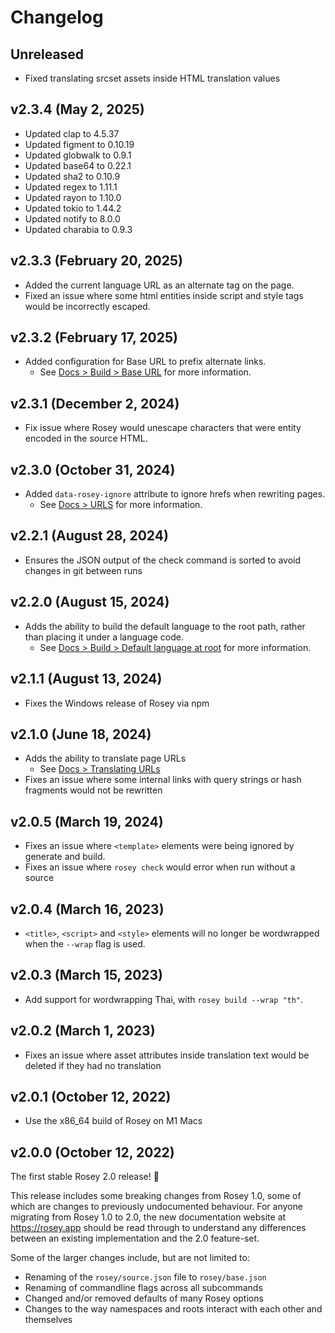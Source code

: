 # Changelog

<!--
    Add changes to the Unreleased section during development.
    Do not change this header — the GitHub action that releases
    this project will edit this file and add the version header for you.
    The Unreleased block will also be used for the GitHub release notes.
-->

## Unreleased

* Fixed translating srcset assets inside HTML translation values

## v2.3.4 (May 2, 2025)

* Updated clap to 4.5.37
* Updated figment to 0.10.19
* Updated globwalk to 0.9.1
* Updated base64 to 0.22.1
* Updated sha2 to 0.10.9
* Updated regex to 1.11.1
* Updated rayon to 1.10.0
* Updated tokio to 1.44.2
* Updated notify to 8.0.0
* Updated charabia to 0.9.3

## v2.3.3 (February 20, 2025)

* Added the current language URL as an alternate tag on the page.
* Fixed an issue where some html entities inside script and style tags would be incorrectly escaped.

## v2.3.2 (February 17, 2025)

* Added configuration for Base URL to prefix alternate links.
  * See [Docs > Build > Base URL](https://rosey.app/docs/build/#base-url) for more information.

## v2.3.1 (December 2, 2024)

* Fix issue where Rosey would unescape characters that were entity encoded in the source HTML.

## v2.3.0 (October 31, 2024)

* Added `data-rosey-ignore` attribute to ignore hrefs when rewriting pages.
  * See [Docs > URLS](https://rosey.app/docs/urls/) for more information.

## v2.2.1 (August 28, 2024)

* Ensures the JSON output of the check command is sorted to avoid changes in git between runs

## v2.2.0 (August 15, 2024)

* Adds the ability to build the default language to the root path, rather than placing it under a language code.
  * See [Docs > Build > Default language at root](https://rosey.app/docs/build/#default-language-at-root) for more information.

## v2.1.1 (August 13, 2024)

* Fixes the Windows release of Rosey via npm

## v2.1.0 (June 18, 2024)

* Adds the ability to translate page URLs
  * See [Docs > Translating URLs](https://rosey.app/docs/urls/)
* Fixes an issue where some internal links with query strings or hash fragments would not be rewritten

## v2.0.5 (March 19, 2024)

* Fixes an issue where `<template>` elements were being ignored by generate and build.
* Fixes an issue where `rosey check` would error when run without a source

## v2.0.4 (March 16, 2023)

* `<title>`, `<script>` and `<style>` elements will no longer be wordwrapped when the `--wrap` flag is used.

## v2.0.3 (March 15, 2023)

* Add support for wordwrapping Thai, with `rosey build --wrap "th"`.

## v2.0.2 (March 1, 2023)

* Fixes an issue where asset attributes inside translation text would be deleted if they had no translation

## v2.0.1 (October 12, 2022)

* Use the x86_64 build of Rosey on M1 Macs

## v2.0.0 (October 12, 2022)

The first stable Rosey 2.0 release! 🎉

This release includes some breaking changes from Rosey 1.0, some of which are changes to previously undocumented behaviour. For anyone migrating from Rosey 1.0 to 2.0, the new documentation website at https://rosey.app should be read through to understand any differences between an existing implementation and the 2.0 feature-set.

Some of the larger changes include, but are not limited to:

- Renaming of the `rosey/source.json` file to `rosey/base.json`
- Renaming of commandline flags across all subcommands
- Changed and/or removed defaults of many Rosey options
- Changes to the way namespaces and roots interact with each other and themselves
